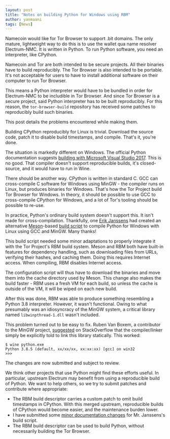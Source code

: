 ```yaml
---
layout: post
title: "Notes on building Python for Windows using RBM"
author: yanmaani
tags: [News]
---
```


Namecoin would like for Tor Browser to support .bit domains.  The only mature, lightweight way to do this is to use the wallet qua name resolver Electrum-NMC.  It is written in Python.  To run Python software, you need an interpreter, like CPython.

Namecoin and Tor are both intended to be secure projects.  All their binaries have to build reproducibly.  The Tor Browser is also intended to be portable.  It's not acceptable for users to have to install additional software on their computer to run Tor Browser.

This means a Python interpreter would have to be bundled in order for Electrum-NMC to be includible in Tor Browser.  And since Tor Browser is a secure project, said Python interpreter has to be built reproducibly.  For this reason, the `tor-browser-build` repository has received some patches to reproducibly build such binaries.

This post details the problems encountered while making them.

Building CPython reproducibly for Linux is trivial.  Download the source code, patch it to disable build timestamps, and compile.  That's it, you're done.

The situation is markedly different on Windows.  The official Python documentation suggests [building with Microsoft Visual Studio 2017](https://github.com/python/cpython/blob/master/PCbuild/readme.txt).  This is no good.  That compiler doesn't support reproducible builds, it's closed-source, and it would have to run in Wine.

There should be another way.  CPython is written in standard C.  GCC can cross-compile C software for Windows using MinGW - the compiler runs on Linux, but produces binaries for Windows.  That's how the Tor Project build Tor Browser for Windows.  In theory, it should be possible to use GCC to cross-compile CPython for Windows, and a lot of Tor's tooling should be possible to re-use.

In practice, Python's ordinary build system doesn't support this.  It isn't made for cross-compilation.  Thankfully, one [Erik Janssens](https://github.com/erikjanss) had created an alternative [Meson](https://mesonbuild.com/)-based [build script](https://github.com/v-finance/cross-python) to compile Python for Windows with Linux using GCC and MinGW.  Many thanks!

This build script needed some minor adaptations to properly integrate it with the Tor Project's RBM build system.  Meson and RBM both have built-in features for dependency handling, such as downloading files from URLs, verifying their hashes, and caching them.  Doing this requires Internet access.  When compiling, RBM disables Internet access.

The configuration script will thus have to download the binaries and move them into the cache directory used by Meson.  This change also makes the build faster - RBM uses a fresh VM for each build, so unless the cache is outside of the VM, it will be wiped on each new build.

After this was done, RBM was able to produce something resembling a Python 3.8 interpreter.  However, it wasn't functional.  Owing to what presumably was an idiosyncracy of the MinGW system, a critical library named `libwinpthread-1.dll` wasn't included.

This problem turned out to be easy to fix.  Ruben Van Boxem, a contributor to the MinGW project, [suggested](https://stackoverflow.com/a/14033674) on StackOverflow that the compiler/linker simply be explicitly told to link this library statically.  This worked:

```
$ wine python.exe
Python 3.8.5 (default, xx/xx/xx, xx:xx:xx) [gcc] on win32
>>>
```

The changes are now submitted and subject to review.

We think other projects that use Python might find these efforts useful.  In particular, upstream Electrum may benefit from using a reproducible build of Python.  We want to help others, so we try to submit patches and contribute where appropriate:

* The RBM build descriptor carries a custom patch to omit build timestamps in CPython.  With this merged upstream, reproducible builds of CPython would become easier, and the maintenance burden lower.
* I have submitted some [minor documentation changes](https://github.com/v-finance/cross-python/pull/1) for Mr. Janssens's build script.
* The RBM build descriptor can be used to build Python, without necessarily building the Tor Browser.
